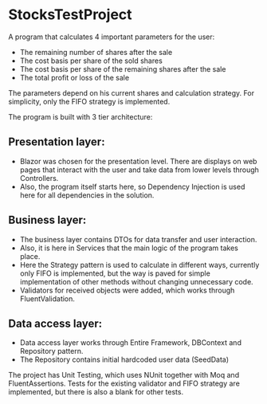 # StocksTestProject

A program that calculates 4 important parameters for the user:
- The remaining number of shares after the sale
- The cost basis per share of the sold shares
- The cost basis per share of the remaining shares after the sale
- The total profit or loss of the sale

The parameters depend on his current shares and calculation strategy. For simplicity, only the FIFO strategy is implemented.

The program is built with 3 tier architecture:

## Presentation layer:
- Blazor was chosen for the presentation level. There are displays on web pages that interact with the user and take data from lower levels through Controllers.
- Also, the program itself starts here, so Dependency Injection is used here for all dependencies in the solution.

## Business layer:
- The business layer contains DTOs for data transfer and user interaction.
- Also, it is here in Services that the main logic of the program takes place.
- Here the Strategy pattern is used to calculate in different ways, currently only FIFO is implemented, but the way is paved for simple implementation of other methods without changing unnecessary code.
- Validators for received objects were added, which works through FluentValidation.

## Data access layer:
- Data access layer works through Entire Framework, DBContext and Repository pattern.
- The Repository contains initial hardcoded user data (SeedData)

The project has Unit Testing, which uses NUnit together with Moq and FluentAssertions.
Tests for the existing validator and FIFO strategy are implemented, but there is also a blank for other tests.
